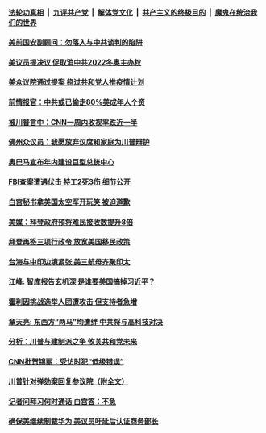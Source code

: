 

####  [法轮功真相](../../../../basic/blob/master/README.md?t=02042201) &nbsp;|&nbsp; [九评共产党](../../../../9ping.md/blob/master/README.md?t=02042201) &nbsp;|&nbsp; [解体党文化](../../../../jtdwh.md/blob/master/README.md?t=02042201)  &nbsp;|&nbsp; [共产主义的终极目的](../../../../gczydzjmd.md/blob/master/README.md?t=02042201) &nbsp;|&nbsp; [魔鬼在统治我们的世界](../../../../mgztzwmdsj.md/blob/master/README.md?t=02042201) 

#### [美前国安副顾问：勿落入与中共谈判的陷阱](../pages/soh6/470834.md?t=02042201) 
#### [美议员提决议 促取消中共2022冬奥主办权](../pages/soh6/470777.md?t=02042201) 
#### [美众议院通过提案 绕过共和党人推疫情计划](../pages/soh6/470831.md?t=02042201) 
#### [前情报官：中共或已偷走80%美成年人个资](../pages/soh6/470792.md?t=02042201) 
#### [被川普言中：CNN一周内收视率跌近一半](../pages/soh6/470813.md?t=02042201) 
#### [佛州众议员：我愿放弃议席和家庭为川普辩护](../pages/soh6/470804.md?t=02042201) 
#### [奥巴马宣布年内建设巨型总统中心](../pages/soh6/470780.md?t=02042201) 
#### [FBI查案遭遇伏击 特工2死3伤 细节公开](../pages/soh6/470795.md?t=02042201) 
#### [白宫秘书拿美国太空军开玩笑 被迫道歉](../pages/soh6/470732.md?t=02042201) 
#### [美媒：拜登政府预将难民接收数提升8倍](../pages/soh6/470771.md?t=02042201) 
#### [拜登再签三项行政令 放宽美国移民政策 ](../pages/soh6/470753.md?t=02042201) 
#### [台海与中印边境紧张 美三航母齐聚印太](../pages/soh6/470759.md?t=02042201) 
#### [江峰: 智库报告玄机深 是谁要美国搞掉习近平？](../pages/soh6/470741.md?t=02042201) 
#### [霍利因挑战选举人团遭攻击 但支持者急增](../pages/soh6/470729.md?t=02042201) 
#### [章天亮: 东西方“两马”均遭绊 中共将与高科技对决](../pages/soh6/470669.md?t=02042201) 
#### [分析：川普与建制派之争 攸关共和党未来](../pages/soh6/470684.md?t=02042201) 
#### [CNN批贺锦丽：受访时犯“低级错误”](../pages/soh6/470666.md?t=02042201) 
#### [川普针对弹劾案回复参议院（附全文）](../pages/soh6/470498.md?t=02042201) 
#### [记者问拜习何时通话 白宫答：不急](../pages/soh6/470660.md?t=02042201) 
#### [确保美继续制裁华为 美议员吁延后认证商务部长](../pages/soh6/470627.md?t=02042201) 
